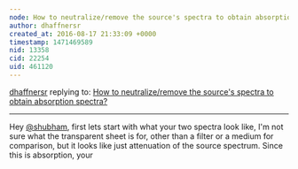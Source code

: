 ```yaml
---
node: How to neutralize/remove the source's spectra to obtain absorption spectra?
author: dhaffnersr
created_at: 2016-08-17 21:33:09 +0000
timestamp: 1471469589
nid: 13358
cid: 22254
uid: 461120
---
```




[dhaffnersr](../profile/dhaffnersr) replying to: [How to neutralize/remove the source's spectra to obtain absorption spectra?](../notes/shubham/08-17-2016/how-to-neutralize-remove-the-source-s-spectra-to-obtain-absorption-spectra)

----
Hey [@shubham](/profile/shubham), first lets start with what your two spectra look like, I'm not sure what the transparent sheet is for, other than a filter or a medium for comparison, but it looks like just attenuation of the source spectrum. Since this is absorption, your 